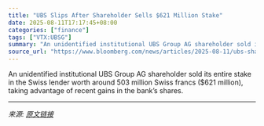 ```yaml
---
title: "UBS Slips After Shareholder Sells $621 Million Stake"
date: 2025-08-11T17:17:45+08:00
categories: ["finance"]
tags: ["VTX:UBSG"]
summary: "An unidentified institutional UBS Group AG shareholder sold its entire stake in the Swiss lender worth around 503 million Swiss francs ($621 million), taking advantage of recent gains in the bank’s sh"
source_url: "https://www.bloomberg.com/news/articles/2025-08-11/ubs-shareholder-offers-619-million-stake-via-goldman-sachs"
---
```


An unidentified institutional UBS Group AG shareholder sold its entire stake in the Swiss lender worth around 503 million Swiss francs ($621 million), taking advantage of recent gains in the bank’s shares.

---

*来源: [原文链接](https://www.bloomberg.com/news/articles/2025-08-11/ubs-shareholder-offers-619-million-stake-via-goldman-sachs)*
